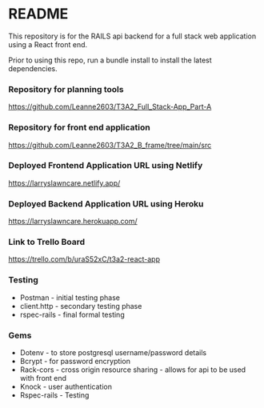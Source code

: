 # README

This repository is for the RAILS api backend for a full stack web application using a React front end. 

Prior to using this repo, run a bundle install to install the latest dependencies.


### Repository for planning tools
https://github.com/Leanne2603/T3A2_Full_Stack-App_Part-A

### Repository for front end application 
https://github.com/Leanne2603/T3A2_B_frame/tree/main/src

### Deployed Frontend Application URL using Netlify
https://larryslawncare.netlify.app/

### Deployed Backend Application URL using Heroku
https://larryslawncare.herokuapp.com/

### Link to Trello Board
https://trello.com/b/uraS52xC/t3a2-react-app

### Testing
* Postman - initial testing phase
* client.http - secondary testing phase
* rspec-rails - final formal testing

### Gems
* Dotenv - to store postgresql username/password details
* Bcrypt - for password encryption
* Rack-cors - cross origin resource sharing - allows for api to be used with front end
* Knock - user authentication
* Rspec-rails - Testing

